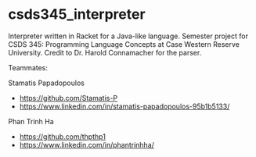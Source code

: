 # csds345_interpreter

Interpreter written in Racket for a Java-like language. Semester project for CSDS 345: Programming Language Concepts at Case Western Reserve University.
Credit to Dr. Harold Connamacher for the parser.

Teammates:

Stamatis Papadopoulos
* https://github.com/Stamatis-P
* https://www.linkedin.com/in/stamatis-papadopoulos-95b1b5133/

Phan Trinh Ha 
* https://github.com/thpthp1
* https://www.linkedin.com/in/phantrinhha/
